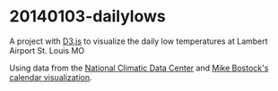 20140103-dailylows
==================

A project with [D3.js](https://github.com/mbostock/d3) to visualize the daily low temperatures at Lambert Airport St. Louis MO

Using data from the [National Climatic Data Center](http://www.ncdc.noaa.gov) and [Mike Bostock's calendar visualization](http://bl.ocks.org/mbostock/4063318).